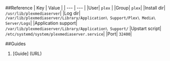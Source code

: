 ##Reference
|  Key  | Value  |
| --- | --- |
|User| `plex` |
|Group| `plex`|
|Install dir| `/usr/lib/plexmediaserver`|
|Log dir| `/var/lib/plexmediaserver/Library/Application\ Support/Plex\ Media\ Server/Logs`|
|Application support| `/var/lib/plexmediaserver/Library/Application\ Support/`
|Upstart script| `/etc/systemd/system/plexmediaserver.service`|
|Port| `32400`|

##Guides
1. [Guide] (URL)